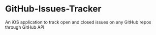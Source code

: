 # GitHub-Issues-Tracker
An iOS application to track open and closed issues on any GitHub repos through GitHub API
